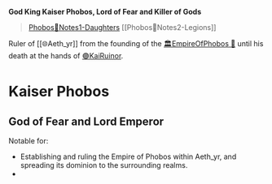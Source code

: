 **God King Kaiser Phobos, Lord of Fear and Killer of Gods**

> [Phobos🔶Notes1-Daughters](Phobos🔶Notes1-Daughters.md)
> [[Phobos🔶Notes2-Legions]]

Ruler of [[🌐Aeth_yr]] from the founding of the [🏛EmpireOfPhobos 🔶](🏛EmpireOfPhobos%20🔶.md) until his death at the hands of [🟣KaiRuinor](🟣KaiRuinor.md).

# Kaiser Phobos

## God of Fear and Lord Emperor

Notable for:
- Establishing and ruling the Empire of Phobos within Aeth_yr, and spreading its dominion to the surrounding realms.
- 

